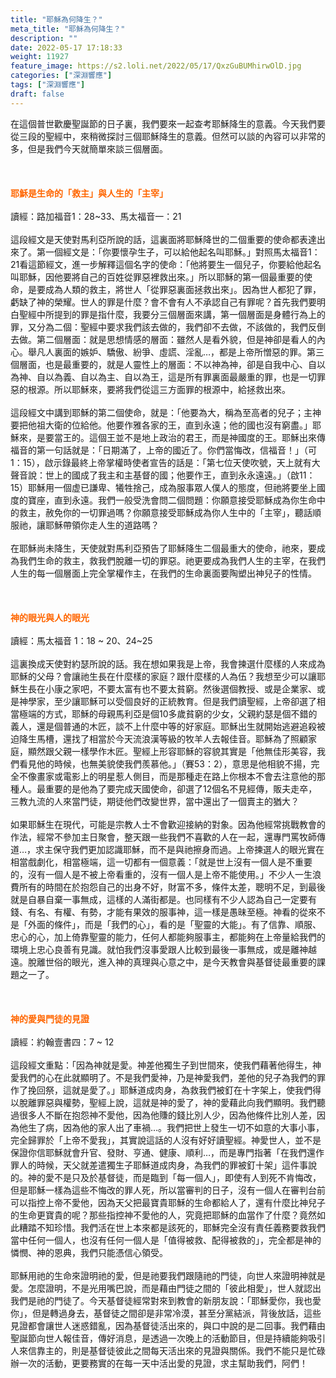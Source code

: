 ```yaml
---
title: "耶穌為何降生？"
meta_title: "耶穌為何降生？"
description: ""
date: 2022-05-17 17:18:33
weight: 11927
feature_image: https://s2.loli.net/2022/05/17/QxzGuBUMhirwOlD.jpg
categories: ["深淵響應"]
tags: ["深淵響應"]
draft: false
---
```


在這個普世歡慶聖誕節的日子裏，我們要來一起查考耶穌降生的意義。今天我們要從三段的聖經中，來稍微探討三個耶穌降生的意義。但然可以談的內容可以非常的多，但是我們今天就簡單來談三個層面。<br />
<br />
&nbsp;<br />
<br />
<span style="color: #ff6600;"><strong>耶穌是生命的「救主」與人生的「主宰」</strong></span><br />
<br />
讀經：路加福音1：28~33、馬太福音一：21<br />
<br />
這段經文是天使對馬利亞所說的話，這裏面將耶穌降世的二個重要的使命都表達出來了。第一個經文是：「你要懷孕生子，可以給他起名叫耶穌。」對照馬太福音1：21看這節經文，進一步解釋這個名字的使命：「他將要生一個兒子，你要給他起名叫耶穌，因他要將自己的百姓從罪惡裡救出來。」所以耶穌的第一個最重要的使命，是要成為人類的救主，將世人「從罪惡裏面拯救出來」。因為世人都犯了罪，虧缺了神的榮耀。世人的罪是什麼？會不會有人不承認自己有罪呢？首先我們要明白聖經中所提到的罪是指什麼，我要分三個層面來講，第一個層面是身體行為上的罪，又分為二個：聖經中要求我們該去做的，我們卻不去做，不該做的，我們反倒去做。第二個層面：就是思想情感的層面：雖然人是看外貌，但是神卻是看人的內心。舉凡人裏面的嫉妒、驕傲、紛爭、虛謊、淫亂…，都是上帝所憎惡的罪。第三個層面，也是最重要的，就是人靈性上的層面：不以神為神，卻是自我中心、自以為神、自以為義、自以為主、自以為王，這是所有罪裏面最嚴重的罪，也是一切罪惡的根源。所以耶穌來，要將我們從這三方面罪的根源中，給拯救出來。<br />
<br />
這段經文中講到耶穌的第二個使命，就是：「他要為大，稱為至高者的兒子；主神要把他祖大衛的位給他。他要作雅各家的王，直到永遠；他的國也沒有窮盡。」耶穌來，是要當王的。這個王並不是地上政治的君王，而是神國度的王。耶穌出來傳福音的第一句話就是：「日期滿了，上帝的國近了。你們當悔改，信福音！」（可1：15），啟示錄最終上帝掌權時使者宣告的話是：「第七位天使吹號，天上就有大聲音說：世上的國成了我主和主基督的國；他要作王，直到永永遠遠。」（啟11：15）耶穌用一個虚已謙卑、犧牲捨己，成為服事眾人僕人的態度，但祂將要坐上國度的寶座，直到永遠。我們一般受洗會問二個問題：你願意接受耶穌成為你生命中的救主，赦免你的一切罪過嗎？你願意接受耶穌成為你人生中的「主宰」，聽話順服祂，讓耶穌帶領你走人生的道路嗎？<br />
<br />
在耶穌尚未降生，天使就對馬利亞預告了耶穌降生二個最重大的使命，祂來，要成為我們生命的救主，救我們脫離一切的罪惡。祂更要成為我們人生的主宰，在我們人生的每一個層面上完全掌權作主，在我們的生命裏面要陶塑出神兒子的性情。<br />
<br />
&nbsp;<br />
<br />
<strong><span style="color: #ff6600;">神的眼光與人的眼光</span></strong><br />
<br />
讀經：馬太福音 1：18 ~ 20、24~25<br />
<br />
這裏換成天使對約瑟所說的話。我在想如果我是上帝，我會揀選什麼樣的人來成為耶穌的父母？會讓祂生長在什麼樣的家庭？跟什麼樣的人為伍？我想至少可以讓耶穌生長在小康之家吧，不要太富有也不要太貧窮。然後選個教授、或是企業家、或是神學家，至少讓耶穌可以受個良好的正統教育。但是我們讀聖經，上帝卻選了相當極端的方式，耶穌的母親馬利亞是個10多歲貧窮的少女，父親約瑟是個不錯的義人，還是個普通的木匠，談不上什麼中等的好家庭。耶穌出生就開始逃避追殺被迫降生馬槽，還找了相當於今天流浪漢等級的牧羊人去報佳音。耶穌為了照顧家庭，顯然跟父親一樣學作木匠。聖經上形容耶穌的容貌其實是「他無佳形美容，我們看見他的時候，也無美貌使我們羨慕他。」（賽53：2），意思是他相貌不揚，完全不像畫家或電影上的明星惹人側目，而是那種走在路上你根本不會去注意他的那種人。最重要的是他為了要完成天國使命，卻選了12個名不見經傳，販夫走卒，三教九流的人來當門徒，期徒他們改變世界，當中還出了一個賣主的猶大？<br />
<br />
如果耶穌生在現代，可能是宗教人士不會歡迎接納的對象。因為他經常挑戰教會的作法，經常不參加主日聚會，整天跟一些我們不喜歡的人在一起，還專門罵牧師傳道…，求主保守我們更加認識耶穌，而不是與祂擦身而過。上帝揀選人的眼光實在相當戲劇化，相當極端，這一切都有一個意義：「就是世上沒有一個人是不重要的，沒有一個人是不被上帝看重的，沒有一個人是上帝不能使用。」不少人一生浪費所有的時間在於抱怨自己的出身不好，財富不多，條件太差，聰明不足，到最後就是自暴自棄一事無成，這樣的人滿街都是。也同樣有不少人認為自己一定要有錢、有名、有權、有勢，才能有果效的服事神，這一樣是愚昧至極。神看的從來不是「外面的條件」，而是「我們的心」，看的是「聖靈的大能」。有了信靠、順服、忠心的心，加上倚靠聖靈的能力，任何人都能夠服事主，都能夠在上帝量給我們的環境上忠心良善有見識。就怕我們沒事愛跟人比較到最後一事無成，或是離神越遠。脫離世俗的眼光，進入神的真理與心意之中，是今天教會與基督徒最重要的課題之一了。<br />
<br />
&nbsp;<br />
<br />
<strong><span style="color: #ff6600;">神的愛與門徒的見證</span></strong><br />
<br />
讀經：約翰壹書四：7 ~ 12<br />
<br />
這段經文重點：「因為神就是愛。神差他獨生子到世間來，使我們藉著他得生，神愛我們的心在此就顯明了。不是我們愛神，乃是神愛我們，差他的兒子為我們的罪作了挽回祭，這就是愛了。」耶穌道成肉身，為救我們被釘在十字架上，使我們得以脫離罪惡與權勢，聖經上說，這就是神的愛了，神的愛藉此向我們顯明。我們聽過很多人不斷在抱怨神不愛他，因為他賺的錢比別人少，因為他條件比別人差，因為他生了病，因為他的家人出了車禍…。我們把世上發生一切不如意的大事小事，完全歸罪於「上帝不愛我」，其實說這話的人沒有好好讀聖經。神愛世人，並不是保證你信耶穌就會升官、發財、亨通、健康、順利…，而是專門指著「在我們還作罪人的時候，天父就差遣獨生子耶穌道成肉身，為我們的罪被釘十架」這件事說的。神的愛不是只及於基督徒，而是臨到「每一個人」，即使有人到死不肯悔改，但是耶穌一樣為這些不悔改的罪人死，所以當審判的日子，沒有一個人在審判台前可以指控上帝不愛他，因為天父把最寶貴耶穌的生命都給人了，還有什麼比神兒子的生命更寶貴的呢？那些指控神不愛他的人，究竟把耶穌的血當作了什麼？竟然如此糟踏不知珍惜。我們活在世上本來都是該死的，耶穌完全沒有責任義務要救我們當中任何一個人，也沒有任何一個人是「值得被救、配得被救的」，完全都是神的憐憫、神的恩典，我們只能憑信心領受。<br />
<br />
耶穌用祂的生命來證明祂的愛，但是祂要我們跟隨祂的門徒，向世人來證明神就是愛。怎麼證明，不是光用嘴巴說，而是藉由門徒之間的「彼此相愛」，世人就認出我們是祂的門徒了。今天基督徒經常對來到教會的新朋友說：「耶穌愛你，我也愛你」，但是轉過身去，基督徒之間卻是非常冷漠，甚至分黨結派，背後放話，這些見證都會讓世人迷惑錯亂，因為基督徒活出來的，與口中說的是二回事。我們藉由聖誕節向世人報佳音，傳好消息，是透過一次晚上的活動節目，但是持續能夠吸引人來信靠主的，則是基督徒彼此之間每天活出來的見證與關係。我們不能只是忙碌辦一次的活動，更要務實的在每一天中活出愛的見證，求主幫助我們，阿們！
        